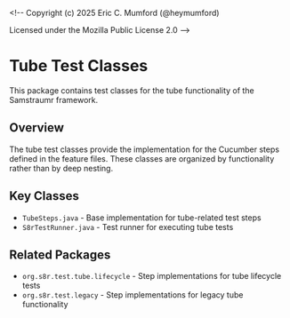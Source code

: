<\!--
Copyright (c) 2025 Eric C. Mumford (@heymumford)

Licensed under the Mozilla Public License 2.0
-->

# Tube Test Classes

This package contains test classes for the tube functionality of the Samstraumr framework.

## Overview

The tube test classes provide the implementation for the Cucumber steps defined in the feature files.
These classes are organized by functionality rather than by deep nesting.

## Key Classes

- `TubeSteps.java` - Base implementation for tube-related test steps
- `S8rTestRunner.java` - Test runner for executing tube tests

## Related Packages

- `org.s8r.test.tube.lifecycle` - Step implementations for tube lifecycle tests
- `org.s8r.test.legacy` - Step implementations for legacy tube functionality
